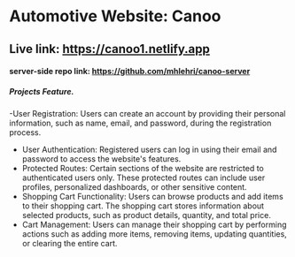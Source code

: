 # Automotive Website: Canoo
## Live link: https://canoo1.netlify.app
#### server-side repo link: https://github.com/mhlehri/canoo-server
##### Projects Feature.

 -User Registration: Users can create an account by providing their personal information, such as name, email, and password, during the registration process.
- User Authentication: Registered users can log in using their email and password to access the website's features.
- Protected Routes: Certain sections of the website are restricted to authenticated users only. These protected routes can include user profiles, personalized dashboards, or other sensitive content.
- Shopping Cart Functionality: Users can browse products and add items to their shopping cart. The shopping cart stores information about selected products, such as product details, quantity, and total price.
- Cart Management: Users can manage their shopping cart by performing actions such as adding more items, removing items, updating quantities, or clearing the entire cart.
